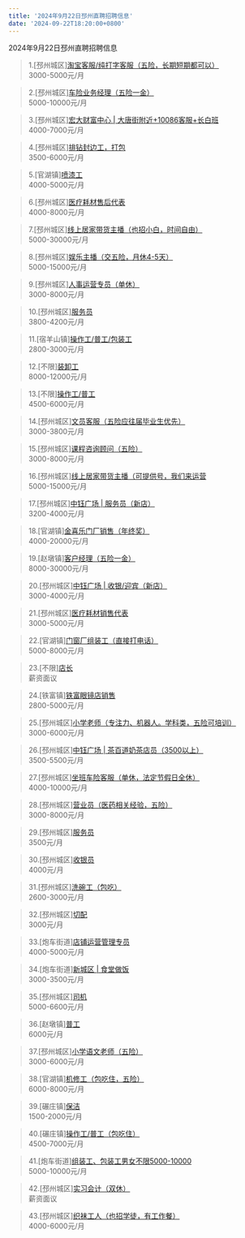 ```yaml
---
title: '2024年9月22日邳州直聘招聘信息'
date: '2024-09-22T18:20:00+0800'
---
```

2024年9月22日邳州直聘招聘信息
<!--more-->
>1.[邳州城区][淘宝客服/纯打字客服（五险，长期短期都可以）](https://www.pizhouzhipin.com/job/36818)<br>
>3000-5000元/月

>2.[邳州城区][车险业务经理（五险一金）](https://www.pizhouzhipin.com/job/21289)<br>
>5000-10000元/月

>3.[邳州城区][宏大财富中心 | 大唐街附近+10086客服+长白班](https://www.pizhouzhipin.com/job/22961)<br>
>4000-7000元/月

>4.[邳州城区][排钻封边工，打包](https://www.pizhouzhipin.com/job/19453)<br>
>3500-6000元/月

>5.[官湖镇][喷漆工](https://www.pizhouzhipin.com/job/37527)<br>
>4000-5000元/月

>6.[邳州城区][医疗耗材售后代表](https://www.pizhouzhipin.com/job/28147)<br>
>4000-8000元/月

>7.[邳州城区][线上居家带货主播（也招小白，时间自由）](https://www.pizhouzhipin.com/job/36328)<br>
>5000-30000元/月

>8.[邳州城区][娱乐主播（交五险，月休4-5天）](https://www.pizhouzhipin.com/job/36359)<br>
>5000-15000元/月

>9.[邳州城区][人事运营专员（单休）](https://www.pizhouzhipin.com/job/36337)<br>
>3000-8000元/月

>10.[邳州城区][服务员](https://www.pizhouzhipin.com/job/37198)<br>
>3800-4200元/月

>11.[宿羊山镇][操作工/普工/包装工](https://www.pizhouzhipin.com/job/37528)<br>
>2800-3000元/月

>12.[不限][装卸工](https://www.pizhouzhipin.com/job/37006)<br>
>8000-12000元/月

>13.[不限][操作工/普工](https://www.pizhouzhipin.com/job/2368)<br>
>4500-6000元/月

>14.[邳州城区][文员客服（五险应往届毕业生优先）](https://www.pizhouzhipin.com/job/36965)<br>
>3000-3800元/月

>15.[邳州城区][课程咨询顾问（五险）](https://www.pizhouzhipin.com/job/33791)<br>
>3000-8000元/月

>16.[邳州城区][线上居家带货主播（可提供号，我们来运营](https://www.pizhouzhipin.com/job/36318)<br>
>5000-15000元/月

>17.[邳州城区][中钰广场 | 服务员（新店）](https://www.pizhouzhipin.com/job/37512)<br>
>3200-4000元/月

>18.[官湖镇][金喜乐门厂销售（年终奖）](https://www.pizhouzhipin.com/job/20187)<br>
>4000-20000元/月

>19.[赵墩镇][客户经理（五险一金）](https://www.pizhouzhipin.com/job/37041)<br>
>8000-30000元/月

>20.[邳州城区][中钰广场 | 收银/迎宾（新店）](https://www.pizhouzhipin.com/job/37511)<br>
>3000-4000元/月

>21.[邳州城区][医疗耗材销售代表](https://www.pizhouzhipin.com/job/29793)<br>
>3000-5000元/月

>22.[官湖镇][门窗厂组装工（直接打电话）](https://www.pizhouzhipin.com/job/21776)<br>
>5000-8000元/月

>23.[不限][店长](https://www.pizhouzhipin.com/job/33967)<br>
>薪资面议

>24.[铁富镇][铁富眼镜店销售](https://www.pizhouzhipin.com/job/37499)<br>
>2800-5000元/月

>25.[邳州城区][小学老师（专注力、机器人。学科类，五险可培训）](https://www.pizhouzhipin.com/job/33789)<br>
>3000-6000元/月

>26.[邳州城区][中钰广场 | 茶百道奶茶店员（3500以上）](https://www.pizhouzhipin.com/job/23350)<br>
>3500-5500元/月

>27.[邳州城区][坐班车险客服（单休，法定节假日全休）](https://www.pizhouzhipin.com/job/30881)<br>
>4000-10000元/月

>28.[邳州城区][营业员（医药相关经验，五险）](https://www.pizhouzhipin.com/job/8040)<br>
>3000-8000元/月

>29.[邳州城区][服务员](https://www.pizhouzhipin.com/job/37015)<br>
>3500元/月

>30.[邳州城区][收银员](https://www.pizhouzhipin.com/job/37505)<br>
>4000元/月

>31.[邳州城区][洗碗工（包吃）](https://www.pizhouzhipin.com/job/17864)<br>
>2600-3000元/月

>32.[邳州城区][切配](https://www.pizhouzhipin.com/job/31763)<br>
>3000元/月

>33.[炮车街道][店铺运营管理专员](https://www.pizhouzhipin.com/job/36284)<br>
>4000-5000元/月

>34.[炮车街道][新城区 | 食堂做饭](https://www.pizhouzhipin.com/job/37501)<br>
>3000-3500元/月

>35.[邳州城区][司机](https://www.pizhouzhipin.com/job/36745)<br>
>5000-6600元/月

>36.[赵墩镇][普工](https://www.pizhouzhipin.com/job/37197)<br>
>6000元/月

>37.[邳州城区][小学语文老师（五险）](https://www.pizhouzhipin.com/job/35337)<br>
>3000-6000元/月

>38.[官湖镇][机修工（包吃住，五险）](https://www.pizhouzhipin.com/job/36764)<br>
>6000-8000元/月

>39.[碾庄镇][保洁](https://www.pizhouzhipin.com/job/37445)<br>
>1500-2000元/月

>40.[碾庄镇][操作工/普工（包吃住）](https://www.pizhouzhipin.com/job/37450)<br>
>4500-7000元/月

>41.[炮车街道][组装工、包装工男女不限5000-10000](https://www.pizhouzhipin.com/job/36719)<br>
>5000-10000元/月

>42.[邳州城区][实习会计（双休）](https://www.pizhouzhipin.com/job/34671)<br>
>薪资面议

>43.[邳州城区][织袜工人（也招学徒，有工作餐）](https://www.pizhouzhipin.com/job/27302)<br>
>4000-6000元/月

